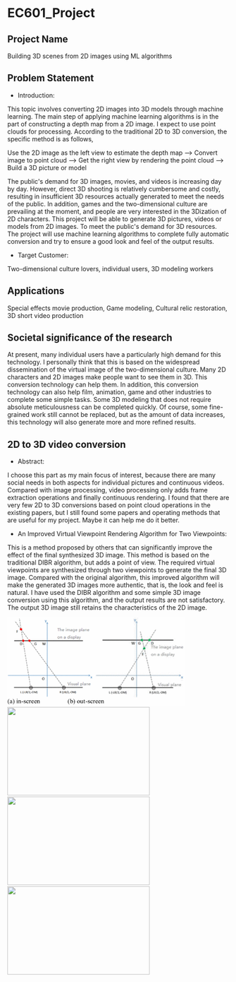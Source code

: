 # EC601_Project

## Project Name

 Building 3D scenes from 2D images using ML algorithms

## Problem Statement

* Introduction:

This topic involves converting 2D images into 3D models through machine learning. The main step of applying machine learning algorithms is in the part of constructing a depth map from a 2D image. I expect to use point clouds for processing. According to the traditional 2D to 3D conversion, the specific method is as follows,

Use the 2D image as the left view to estimate the depth map --> Convert image to point cloud --> Get the right view by rendering the point cloud --> Build a 3D picture or model

The public's demand for 3D images, movies, and videos is increasing day by day. However, direct 3D shooting is relatively cumbersome and costly, resulting in insufficient 3D resources actually generated to meet the needs of the public. In addition, games and the two-dimensional culture are prevailing at the moment, and people are very interested in the 3Dization of 2D characters.
This project will be able to generate 3D pictures, videos or models from 2D images. To meet the public's demand for 3D resources. The project will use machine learning algorithms to complete fully automatic conversion and try to ensure a good look and feel of the output results.

* Target Customer:

Two-dimensional culture lovers, individual users, 3D modeling workers

## Applications

Special effects movie production, Game modeling, Cultural relic restoration, 3D short video production

## Societal significance of the research

At present, many individual users have a particularly high demand for this technology. I personally think that this is based on the widespread dissemination of the virtual image of the two-dimensional culture. Many 2D characters and 2D images make people want to see them in 3D. This conversion technology can help them.
In addition, this conversion technology can also help film, animation, game and other industries to complete some simple tasks. Some 3D modeling that does not require absolute meticulousness can be completed quickly. Of course, some fine-grained work still cannot be replaced, but as the amount of data increases, this technology will also generate more and more refined results.

## 2D to 3D video conversion

* Abstract:

I choose this part as my main focus of interest, because there are many social needs in both aspects for individual pictures and continuous videos. Compared with image processing, video processing only adds frame extraction operations and finally continuous rendering.
I found that there are very few 2D to 3D conversions based on point cloud operations in the existing papers, but I still found some papers and operating methods that are useful for my project. Maybe it can help me do it better.

* An Improved Virtual Viewpoint Rendering Algorithm for Two Viewpoints:

This is a method proposed by others that can significantly improve the effect of the final synthesized 3D image. This method is based on the traditional DIBR algorithm, but adds a point of view. The required virtual viewpoints are synthesized through two viewpoints to generate the final 3D image.
Compared with the original algorithm, this improved algorithm will make the generated 3D images more authentic, that is, the look and feel is natural. I have used the DIBR algorithm and some simple 3D image conversion using this algorithm, and the output results are not satisfactory. The output 3D image still retains the characteristics of the 2D image.

<img src="/images/fig1.gif" width="180" height="200" style="width:80%">  <img src="/images/2.png" width="180" height="200" style="width:80%"> <img src="/images/3.png"  width="180" height="200" style="width:80%"> <img src="/images/4.png"  width="180" height="200" style="width:80%">
